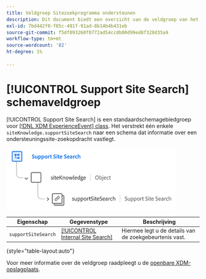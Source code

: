 ```yaml
---
title: Veldgroep Sitezoekprogramma ondersteunen
description: Dit document biedt een overzicht van de veldgroep van het schema Zoeken van de website van de Steun.
exl-id: 7bd442f0-f85c-491f-91ad-8b14b4b431eb
source-git-commit: f5df893260f0772ad54ccdb00d99ed8f328d35a9
workflow-type: tm+mt
source-wordcount: '82'
ht-degree: 1%

---
```


# [!UICONTROL Support Site Search] schemaveldgroep

[!UICONTROL Support Site Search] is een standaardschemagebiedgroep voor [[!DNL XDM ExperienceEvent] class](../../classes/experienceevent.md). Het verstrekt één enkele `siteKnowledge.supportSiteSearch` naar een schema dat informatie over een ondersteuningssite-zoekopdracht vastlegt.

![](../../images/field-groups/support-site-search.png)

| Eigenschap | Gegevenstype | Beschrijving |
| --- | --- | --- |
| `supportSiteSearch` | [[!UICONTROL Internal Site Search]](../../data-types/internal-site-search.md) | Hiermee legt u de details van de zoekgebeurtenis vast. |

{style="table-layout:auto"}

Voor meer informatie over de veldgroep raadpleegt u de [openbare XDM-opslagplaats](https://github.com/adobe/xdm/blob/master/docs/reference/fieldgroups/experience-event/experienceevent-support-site-search.schema.json).
